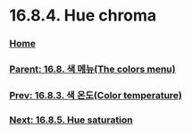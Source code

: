 # 16.8.4. Hue chroma

### [Home](./00-home.md)
### [Parent: 16.8. 색 메뉴(The colors menu)](./16-08-00-the-colors-menu.md)
### [Prev: 16.8.3. 색 온도(Color temperature)](./16-08-03-00-color-temperature.md)
### [Next: 16.8.5. Hue saturation](./16-08-05-hue-saturation.md)
